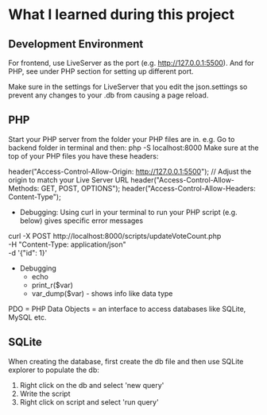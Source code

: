 # What I learned during this project

## Development Environment

For frontend, use LiveServer as the port (e.g. http://127.0.0.1:5500). And for PHP, see under PHP section for setting up different port. 

Make sure in the settings for LiveServer that you edit the json.settings so prevent any changes to your .db from causing a page reload. 

## PHP

Start your PHP server from the folder your PHP files are in. e.g. Go to backend folder in terminal and then: php -S localhost:8000
Make sure at the top of your PHP files you have these headers:

header("Access-Control-Allow-Origin: http://127.0.0.1:5500"); // Adjust the origin to match your Live Server URL
header("Access-Control-Allow-Methods: GET, POST, OPTIONS");
header("Access-Control-Allow-Headers: Content-Type");

- Debugging:
Using curl in your terminal to run your PHP script (e.g. below) gives specific error messages

curl -X POST http://localhost:8000/scripts/updateVoteCount.php \
     -H "Content-Type: application/json" \
     -d '{"id": 1}'


- Debugging
    - echo
    - print_r($var)
    - var_dump($var) - shows info like data type



PDO = PHP Data Objects = an interface to access databases like SQLite, MySQL etc. 

## SQLite

When creating the database, first create the db file and then use SQLite explorer to populate the db:
1. Right click on the db and select 'new query'
2. Write the script
3. Right click on script and select 'run query'


